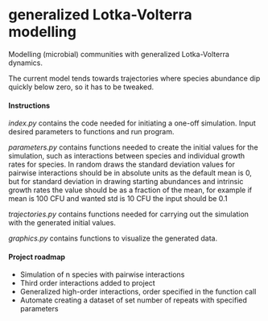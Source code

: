 # generalized Lotka-Volterra modelling
Modelling (microbial) communities with generalized Lotka-Volterra dynamics.

The current model tends towards trajectories where species abundance dip quickly below zero, so it has to be tweaked.

#### Instructions
*index.py* contains the code needed for initiating a one-off simulation. Input desired parameters to functions and run program.

*parameters.py* contains functions needed to create the initial values for the simulation, such as interactions between species and individual growth rates for species. In random draws the standard deviation values for pairwise interactions should be in absolute units as the default mean is 0, but for standard deviation in drawing starting abundances and intrinsic growth rates the value should be as a fraction of the mean, for example if mean is 100 CFU and wanted std is 10 CFU the input should be 0.1

*trajectories.py* contains functions needed for carrying out the simulation with the generated initial values.

*graphics.py* contains functions to visualize the generated data.

#### Project roadmap
- Simulation of n species with pairwise interactions
- Third order interactions added to project
- Generalized high-order interactions, order specified in the function call
- Automate creating a dataset of set number of repeats with specified parameters 
